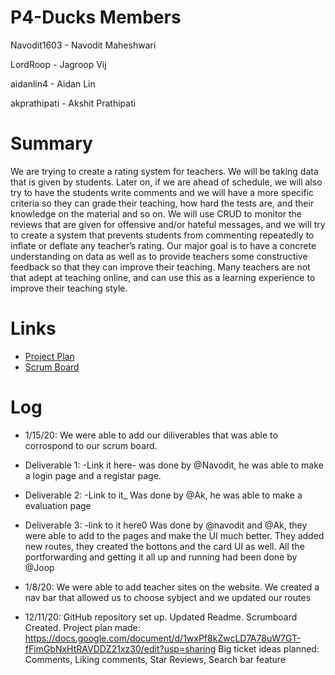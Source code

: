 # P4-Ducks Members
Navodit1603 - Navodit Maheshwari

LordRoop - Jagroop Vij

aidanlin4 - Aidan Lin

akprathipati - Akshit Prathipati



# Summary 
We are trying to create a rating system for teachers. We will be taking data that is given by students. Later on, if we are ahead of schedule, we will also try to have the students write comments and we will have a more specific criteria so they can grade their teaching, how hard the tests are, and their knowledge on the material and so on. We will use CRUD to monitor the reviews that are given for offensive and/or hateful messages, and we will try to create a system that prevents students from commenting repeatedly to inflate or deflate any teacher’s rating. Our major goal is to have a concrete understanding on data as well as to provide teachers some constructive feedback so that they can improve their teaching. Many teachers are not that adept at teaching online, and can use this as a learning experience to improve their teaching style.   

# Links
* [Project Plan](https://docs.google.com/document/d/1wxPf8kZwcLD7A78uW7GT-fFjmGbNxHtRAVDDZ21xz30/edit?usp=sharing)
* [Scrum Board](https://github.com/LordRoop/P4-Ducks/projects/1)

# Log 
* 1/15/20: We were able to add our diliverables that was able to corrospond to our scrum board. 
* Deliverable 1: -Link it here- was done by @Navodit, he was able to make a login page and a registar page. 
* Deliverable 2: -Link to it_ Was done by @Ak, he was able to make a evaluation page
* Deliverable 3: -link to it here0 Was done by @navodit and @Ak, they were able to add to the pages and make the UI much better. They added new routes, they created the bottons and the card UI as well. 
All the portforwarding and getting it all up and running had been done by @Joop

* 1/8/20: We were able to add teacher sites on the website. We created a nav bar that allowed us to choose sybject and we updated our routes
* 12/11/20: GitHub repository set up. Updated Readme. Scrumboard Created. Project plan made: https://docs.google.com/document/d/1wxPf8kZwcLD7A78uW7GT-fFjmGbNxHtRAVDDZ21xz30/edit?usp=sharing
Big ticket ideas planned: Comments, Liking comments, Star Reviews, Search bar feature
